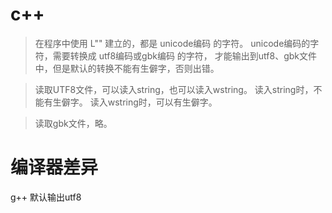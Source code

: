 # c++
> 在程序中使用 L"" 建立的，都是 unicode编码 的字符。
> unicode编码的字符，需要转换成 utf8编码或gbk编码 的字符，
> 才能输出到utf8、gbk文件中，但是默认的转换不能有生僻字，否则出错。

> 读取UTF8文件，可以读入string，也可以读入wstring。
> 读入string时，不能有生僻字。
> 读入wstring时，可以有生僻字。

> 读取gbk文件，略。

# 编译器差异
g++ 默认输出utf8
